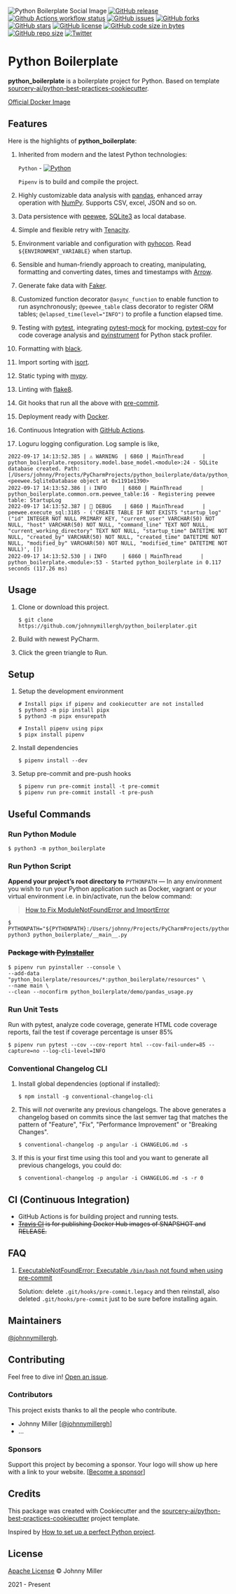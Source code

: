 ![Python Boilerplate Social Image](./python_boilerplate.png)
[![GitHub release](https://img.shields.io/github/release/johnnymillergh/python_boilerplate.svg)](https://github.com/johnnymillergh/python_boilerplate/releases)
[![Github Actions workflow status](https://github.com/johnnymillergh/python_boilerplate/actions/workflows/main.yml/badge.svg?branch=main)](https://github.com/johnnymillergh/python_boilerplate/actions)
[![GitHub issues](https://img.shields.io/github/issues/johnnymillergh/python_boilerplate)](https://github.com/johnnymillergh/python_boilerplate/issues)
[![GitHub forks](https://img.shields.io/github/forks/johnnymillergh/python_boilerplate)](https://github.com/johnnymillergh/python_boilerplate/network)
[![GitHub stars](https://img.shields.io/github/stars/johnnymillergh/python_boilerplate)](https://github.com/johnnymillergh/python_boilerplate)
[![GitHub license](https://img.shields.io/github/license/johnnymillergh/python_boilerplate)](https://github.com/johnnymillergh/python_boilerplate/blob/master/LICENSE)
[![GitHub code size in bytes](https://img.shields.io/github/languages/code-size/johnnymillergh/python_boilerplate.svg?style=popout)](https://github.com/johnnymillergh/python_boilerplate)
[![GitHub repo size](https://img.shields.io/github/repo-size/johnnymillergh/python_boilerplate.svg)](https://github.com/johnnymillergh/python_boilerplate)
[![Twitter](https://img.shields.io/twitter/url/https/github.com/johnnymillergh/python_boilerplate?style=social)](https://twitter.com/intent/tweet?text=Wow:&url=https%3A%2F%2Fgithub.com%2Fjohnnymillergh%2Fpython_boilerplate)

# Python Boilerplate

**python_boilerplate** is a boilerplate project for Python. Based on template [sourcery-ai/python-best-practices-cookiecutter](https://github.com/sourcery-ai/python-best-practices-cookiecutter).

[Official Docker Image](https://github.com/johnnymillergh/python_boilerplate/pkgs/container/python_boilerplate%2Fpython_boilerplate)

## Features

Here is the highlights of **python_boilerplate**:

1. Inherited from modern and the latest Python technologies:

   `Python` - [![Python](https://img.shields.io/badge/Python-v3.11.1-blue)](https://www.python.org/downloads/release/python-3111/)

   `Pipenv` is to build and compile the project.

2. Highly customizable data analysis with [pandas](https://pandas.pydata.org/), enhanced array operation with [NumPy](https://numpy.org/). Supports CSV, excel, JSON and so on.

3. Data persistence with [peewee](http://docs.peewee-orm.com/en/latest/), [SQLite3](https://sqlite.org/index.html) as local database.

4. Simple and flexible retry with [Tenacity](https://github.com/jd/tenacity).

5. Environment variable and configuration with [pyhocon](https://pythonhosted.org/pyhocon/_modules/pyhocon.html). Read `${ENVIRONMENT_VARIABLE}` when startup.

6. Sensible and human-friendly approach to creating, manipulating, formatting and converting dates, times and timestamps with [Arrow](https://pypi.org/project/arrow/).

7. Generate fake data with [Faker](https://pypi.org/project/Faker/).

8. Customized function decorator `@async_function` to enable function to run asynchronously; `@peewee_table` class decorator to register ORM tables; `@elapsed_time(level="INFO")` to profile a function elapsed time.

9. Testing with [pytest](https://docs.pytest.org/en/latest/), integrating [pytest-mock](https://pypi.org/project/pytest-mock/) for mocking, [pytest-cov](https://pypi.org/project/pytest-cov/) for code coverage analysis and [pyinstrument](https://github.com/joerick/pyinstrument) for Python stack profiler.

10. Formatting with [black](https://github.com/psf/black).

11. Import sorting with [isort](https://github.com/timothycrosley/isort).

12. Static typing with [mypy](http://mypy-lang.org/).

13. Linting with [flake8](http://flake8.pycqa.org/en/latest/).

14. Git hooks that run all the above with [pre-commit](https://pre-commit.com/).

15. Deployment ready with [Docker](https://docker.com/).

16. Continuous Integration with [GitHub Actions](https://github.com/features/actions).

17. Loguru logging configuration. Log sample is like,

   ```
   2022-09-17 14:13:52.385 | ⚠️ WARNING  | 6860 | MainThread      | python_boilerplate.repository.model.base_model.<module>:24 - SQLite database created. Path: [/Users/johnny/Projects/PyCharmProjects/python_boilerplate/data/python_boilerplate.db], <peewee.SqliteDatabase object at 0x1191e1390>
   2022-09-17 14:13:52.386 | ℹ️ INFO     | 6860 | MainThread      | python_boilerplate.common.orm.peewee_table:16 - Registering peewee table: StartupLog
   2022-09-17 14:13:52.387 | 🐞 DEBUG    | 6860 | MainThread      | peewee.execute_sql:3185 - ('CREATE TABLE IF NOT EXISTS "startup_log" ("id" INTEGER NOT NULL PRIMARY KEY, "current_user" VARCHAR(50) NOT NULL, "host" VARCHAR(50) NOT NULL, "command_line" TEXT NOT NULL, "current_working_directory" TEXT NOT NULL, "startup_time" DATETIME NOT NULL, "created_by" VARCHAR(50) NOT NULL, "created_time" DATETIME NOT NULL, "modified_by" VARCHAR(50) NOT NULL, "modified_time" DATETIME NOT NULL)', [])
   2022-09-17 14:13:52.530 | ℹ️ INFO     | 6860 | MainThread      | python_boilerplate.<module>:53 - Started python_boilerplate in 0.117 seconds (117.26 ms)
   ```

## Usage

1. Clone or download this project.

   ```shell
   $ git clone https://github.com/johnnymillergh/python_boilerplater.git
   ```

2. Build with newest PyCharm.

3. Click the green triangle to Run.

## Setup

1. Setup the development environment

   ```shell
   # Install pipx if pipenv and cookiecutter are not installed
   $ python3 -m pip install pipx
   $ python3 -m pipx ensurepath

   # Install pipenv using pipx
   $ pipx install pipenv
   ```

2. Install dependencies

   ```shell
   $ pipenv install --dev
   ```

3. Setup pre-commit and pre-push hooks

   ```shell
   $ pipenv run pre-commit install -t pre-commit
   $ pipenv run pre-commit install -t pre-push
   ```

## Useful Commands

### Run Python Module

```shell
$ python3 -m python_boilerplate
```

### Run Python Script

**Append your project’s root directory to** `PYTHONPATH` — In any environment you wish to run your Python application such as Docker, vagrant or your virtual environment i.e. in bin/activate, run the below command:

> [How to Fix ModuleNotFoundError and ImportError](https://towardsdatascience.com/how-to-fix-modulenotfounderror-and-importerror-248ce5b69b1c)

```shell
$ PYTHONPATH="${PYTHONPATH}:/Users/johnny/Projects/PyCharmProjects/python_boilerplate/python_boilerplate" python3 python_boilerplate/__main__.py
```

### ~~Package with [PyInstaller](https://pyinstaller.org/en/latest/usage.html?highlight=pythonpath#using-pyinstaller)~~

```shell
$ pipenv run pyinstaller --console \
--add-data "python_boilerplate/resources/*:python_boilerplate/resources" \
--name main \
--clean --noconfirm python_boilerplate/demo/pandas_usage.py
```

### Run Unit Tests

Run with pytest, analyze code coverage, generate HTML code coverage reports, fail the test if coverage percentage is unser 85%

```shell
$ pipenv run pytest --cov --cov-report html --cov-fail-under=85 --capture=no --log-cli-level=INFO
```

### Conventional Changelog CLI

1. Install global dependencies (optional if installed):

   ```shell
   $ npm install -g conventional-changelog-cli
   ```

2. This will *not* overwrite any previous changelogs. The above generates a changelog based on commits since the last semver tag that matches the pattern of "Feature", "Fix", "Performance Improvement" or "Breaking Changes".

   ```shell
   $ conventional-changelog -p angular -i CHANGELOG.md -s
   ```

3. If this is your first time using this tool and you want to generate all previous changelogs, you could do:

   ```shell
   $ conventional-changelog -p angular -i CHANGELOG.md -s -r 0
   ```

## CI (Continuous Integration)

- GitHub Actions is for building project and running tests.
- ~~[Travis CI](https://travis-ci.com/github/johnnymillergh/) is for publishing Docker Hub images of SNAPSHOT and RELEASE.~~

## FAQ

1. [ExecutableNotFoundError: Executable `/bin/bash` not found when using pre-commit](https://stackoverflow.com/questions/72321412/bin-bash-not-found-when-using-pre-commit)

   Solution: delete `.git/hooks/pre-commit.legacy` and then reinstall, also deleted `.git/hooks/pre-commit` just to be sure before installing again.

## Maintainers

[@johnnymillergh](https://github.com/johnnymillergh).

## Contributing

Feel free to dive in! [Open an issue](https://github.com/johnnymillergh/python_boilerplate/issues/new).

### Contributors

This project exists thanks to all the people who contribute.

- Johnny Miller [[@johnnymillergh](https://github.com/johnnymillergh)]
- …


### Sponsors

Support this project by becoming a sponsor. Your logo will show up here with a link to your website. [[Become a sponsor](https://become-a-sponsor.org)]

## Credits

This package was created with Cookiecutter and the [sourcery-ai/python-best-practices-cookiecutter](https://github.com/sourcery-ai/python-best-practices-cookiecutter) project template.

Inspired by [How to set up a perfect Python project](https://sourcery.ai/blog/python-best-practices/).

## License

[Apache License](https://github.com/johnnymillergh/python_boilerplate/blob/master/LICENSE) © Johnny Miller

2021 - Present
